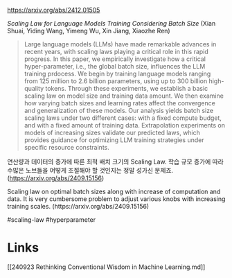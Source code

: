https://arxiv.org/abs/2412.01505

*Scaling Law for Language Models Training Considering Batch Size* (Xian Shuai, Yiding Wang, Yimeng Wu, Xin Jiang, Xiaozhe Ren)

> Large language models (LLMs) have made remarkable advances in recent years, with scaling laws playing a critical role in this rapid progress. In this paper, we empirically investigate how a critical hyper-parameter, i.e., the global batch size, influences the LLM training prdocess. We begin by training language models ranging from 125 million to 2.6 billion parameters, using up to 300 billion high-quality tokens. Through these experiments, we establish a basic scaling law on model size and training data amount. We then examine how varying batch sizes and learning rates affect the convergence and generalization of these models. Our analysis yields batch size scaling laws under two different cases: with a fixed compute budget, and with a fixed amount of training data. Extrapolation experiments on models of increasing sizes validate our predicted laws, which provides guidance for optimizing LLM training strategies under specific resource constraints.

연산량과 데이터의 증가에 따른 최적 배치 크기의 Scaling Law. 학습 규모 증가에 따라 수많은 노브들을 어떻게 조절해야 할 것인지는 정말 성가신 문제죠. (https://arxiv.org/abs/2409.15156)

<english>
Scaling law on optimal batch sizes along with increase of computation and data. It is very cumbersome problem to adjust various knobs with increasing training scales. (https://arxiv.org/abs/2409.15156)
</english>

#scaling-law #hyperparameter

# Links

[[240923 Rethinking Conventional Wisdom in Machine Learning.md]]
